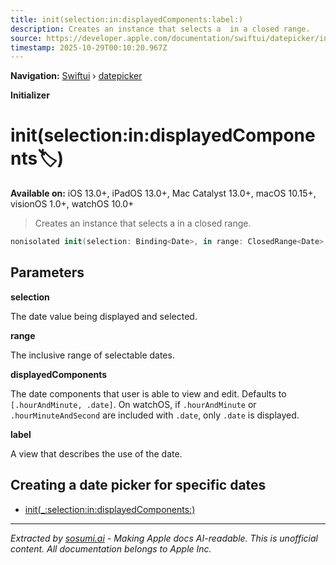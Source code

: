 ```yaml
---
title: init(selection:in:displayedComponents:label:)
description: Creates an instance that selects a  in a closed range.
source: https://developer.apple.com/documentation/swiftui/datepicker/init(selection:in:displayedcomponents:label:)
timestamp: 2025-10-29T00:10:20.967Z
---
```


**Navigation:** [Swiftui](/documentation/swiftui) › [datepicker](/documentation/swiftui/datepicker)

**Initializer**

# init(selection:in:displayedComponents:label:)

**Available on:** iOS 13.0+, iPadOS 13.0+, Mac Catalyst 13.0+, macOS 10.15+, visionOS 1.0+, watchOS 10.0+

> Creates an instance that selects a  in a closed range.

```swift
nonisolated init(selection: Binding<Date>, in range: ClosedRange<Date>, displayedComponents: DatePicker<Label>.Components = [.hourAndMinute, .date], @ViewBuilder label: () -> Label)
```

## Parameters

**selection**

The date value being displayed and selected.



**range**

The inclusive range of selectable dates.



**displayedComponents**

The date components that user is able to view and edit. Defaults to `[.hourAndMinute, .date]`. On watchOS, if `.hourAndMinute` or `.hourMinuteAndSecond` are included with `.date`, only `.date` is displayed.



**label**

A view that describes the use of the date.



## Creating a date picker for specific dates

- [init(_:selection:in:displayedComponents:)](/documentation/swiftui/datepicker/init(_:selection:in:displayedcomponents:))

---

*Extracted by [sosumi.ai](https://sosumi.ai) - Making Apple docs AI-readable.*
*This is unofficial content. All documentation belongs to Apple Inc.*
